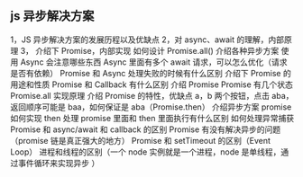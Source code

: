 ## js 异步解决方案

1，JS 异步解决方案的发展历程以及优缺点
2，对 async、await 的理解，内部原理
3， 介绍下 Promise，内部实现
如何设计 Promise.all()
介绍各种异步方案
使用 Async 会注意哪些东西
Async 里面有多个 await 请求，可以怎么优化（请求是否有依赖）
Promise 和 Async 处理失败的时候有什么区别
介绍下 Promise 的用途和性质
Promise 和 Callback 有什么区别
介绍 Promise
Promise 有几个状态
Promise.all 实现原理
介绍 Promise 的特性，优缺点
a，b 两个按钮，点击 aba，返回顺序可能是 baa，如何保证是 aba（Promise.then）
介绍异步方案
promise 如何实现 then 处理
promise 里面和 then 里面执行有什么区别
如何处理异常捕获
Promise 和 async/await 和 callback 的区别
Promise 有没有解决异步的问题（promise 链是真正强大的地方）
Promise 和 setTimeout 的区别（Event Loop）
进程和线程的区别（一个 node 实例就是一个进程，node 是单线程，通过事件循环来实现异步
）
